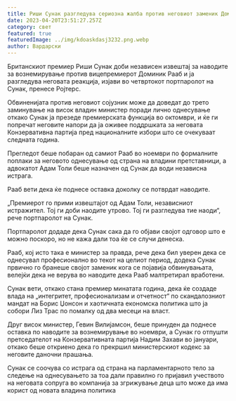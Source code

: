 ```yaml
---
title: Риши Сунак разгледува сериозна жалба против неговиот заменик Доминик Рааб
date: 2023-04-20T23:51:27.257Z
category: свет
featured: true
featuredImage: ../img/kdoaskdasj3232.png.webp
author: Вардарски
---
```


Британскиот премиер Риши Сунак доби независен извештај за наводите за вознемирување против вицепремиерот Доминик Рааб и ја разгледува неговата реакција, изјави во четвртокот портпаролот на Сунак, пренесе Ројтерс.

Обвиненијата против неговиот сојузник може да доведат до трето заминување на висок владин министер поради лично однесување откако Сунак ја презеде премиерската функција во октомври, и ќе ги попречат неговите напори да ја оживее поддршката за неговата Конзервативна партија пред националните избори што се очекуваат следната година.

Прегледот беше побаран од самиот Рааб во ноември по формалните поплаки за неговото однесување од страна на владини претставници, а адвокатот Адам Толи беше назначен од Сунак да води независна истрага.

Рааб вети дека ќе поднесе оставка доколку се потврдат наводите.

„Премиерот го прими извештајот од Адам Толи, независниот истражител. Тој ги доби наодите утрово. Тој ги разгледува тие наоди“, рече портпаролот на Сунак.

Портпаролот додаде дека Сунак сака да го објави својот одговор што е можно поскоро, но не кажа дали тоа ќе се случи денеска.

Рааб, кој исто така е министер за правда, рече дека бил уверен дека се однесувал професионално во текот на целиот период, додека Сунак првично го бранеше својот заменик кога се појавија обвинувањата, велејќи дека не верува во наводите дека Рааб малтретирал вработени.

Сунак вети, откако стана премиер минатата година, дека ќе создаде влада на „интегритет, професионализам и отчетност“ по скандалозниот мандат на Борис Џонсон и хаотичната економска политика што ја собори Лиз Трас по помалку од два месеци на власт.

Друг висок министер, Гевин Вилијамсон, беше принуден да поднесе оставка по наводите за вознемирување во ноември, а Сунак го отпушти претседателот на Конзервативната партија Надим Захави во јануари, откако беше откриено дека го прекршил министерскиот кодекс за неговите даночни прашања.

Сунак се соочува со истрага од страна на парламентарното тело за следење на однесувањето за тоа дали правилно го пријавил учеството на неговата сопруга во компанија за згрижување деца што може да има корист од новата владина политика
